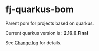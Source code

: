 # fj-quarkus-bom

Parent pom for projects based on quarkus.

Current quarkus version is : **2.16.6.Final**

See [Change log](CHANGELOG.md) for details.